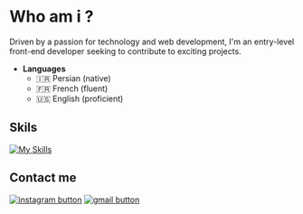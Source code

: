 # Who am i ?
Driven by a passion for technology and web development, I'm an entry-level front-end developer seeking to contribute to exciting projects.

 - **Languages**
	 - 🇮🇷 Persian	(native)
	 - 🇫🇷 French		(fluent)
	 - 🇺🇸 English	(proficient)

## Skils
[![My Skills](https://skillicons.dev/icons?i=html,css,tailwind,bootstrap,js,jquery,react,git,github,wordpress,figma,linux)](https://skillicons.dev)

## Contact me
[![instagram button](https://img.shields.io/badge/Instagram-E4405F?style=for-the-badge&logo=instagram&logoColor=white)](https://www.instagram.com/navid.shakibayi) [![gmail button](https://img.shields.io/badge/Gmail-D14836?style=for-the-badge&logo=gmail&logoColor=white)](mailto:naweed.sh1474@gmail.com)


<!--
**navid-shakibayi/navid-shakibayi** is a ✨ _special_ ✨ repository because its `README.md` (this file) appears on your GitHub profile.

Here are some ideas to get you started:

- 🔭 I’m currently working on ...
- 🌱 I’m currently learning ...
- 👯 I’m looking to collaborate on ...
- 🤔 I’m looking for help with ...
- 💬 Ask me about ...
- 📫 How to reach me: ...
- 😄 Pronouns: ...
- ⚡ Fun fact: ...
-->
